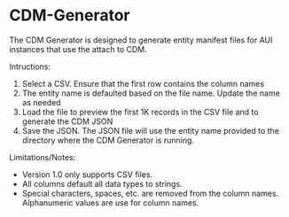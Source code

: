 # CDM-Generator
The CDM Generator is designed to generate entity manifest files for AUI instances that use the attach to CDM. 

Intructions:
1) Select a CSV. Ensure that the first row contains the column names
2) The entity name is defaulted based on the file name. Update the name as needed
3) Load the file to preview the first 1K records in the CSV file and to generate the CDM JSON
4) Save the JSON. The JSON file will use the entity name provided to the directory where the CDM Generator is running.


Limitations/Notes:
- Version 1.0 only supports CSV files.
- All columns default all data types to strings.
- Special characters, spaces, etc. are removed from the column names. Alphanumeric values are use for column names.
